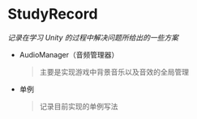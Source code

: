 ﻿# StudyRecord
*记录在学习 Unity 的过程中解决问题所给出的一些方案*
* AudioManager（音频管理器）
    >  主要是实现游戏中背景音乐以及音效的全局管理
* 单例
    >  记录目前实现的单例写法

